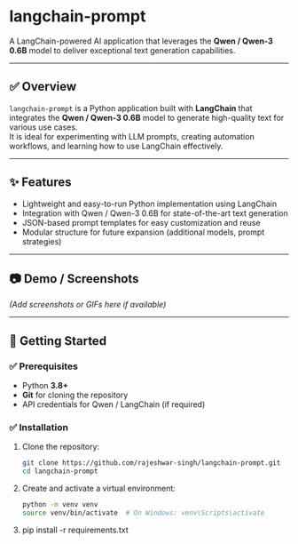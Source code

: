 # langchain-prompt

A LangChain-powered AI application that leverages the **Qwen / Qwen-3 0.6B** model to deliver exceptional text generation capabilities.

---


## ✅ Overview

`langchain-prompt` is a Python application built with **LangChain** that integrates the **Qwen / Qwen-3 0.6B** model to generate high-quality text for various use cases.  
It is ideal for experimenting with LLM prompts, creating automation workflows, and learning how to use LangChain effectively.

---

## ✨ Features

- Lightweight and easy-to-run Python implementation using LangChain  
- Integration with Qwen / Qwen-3 0.6B for state-of-the-art text generation  
- JSON-based prompt templates for easy customization and reuse  
- Modular structure for future expansion (additional models, prompt strategies)

---

## 📷 Demo / Screenshots

*(Add screenshots or GIFs here if available)*

---

## 🚀 Getting Started

### ✅ Prerequisites

- Python **3.8+**  
- **Git** for cloning the repository  
- API credentials for Qwen / LangChain (if required)

### ✅ Installation

1. Clone the repository:

   ```bash
   git clone https://github.com/rajeshwar-singh/langchain-prompt.git
   cd langchain-prompt
   
2. Create and activate a virtual environment:
   ```bash
   python -m venv venv
   source venv/bin/activate  # On Windows: venv\Scripts\activate

3. pip install -r requirements.txt


